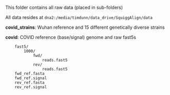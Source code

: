 This folder contains all raw data (placed in sub-folders)

All data resides at `dna2:/media/timdunn/data_drive/SquiggAlign/data`

**covid\_strains**: Wuhan reference and 15 different genetically diverse strains

**covid**: COVID reference (base/signal) genome and raw fast5s
```
    fast5/
        1000/
            fwd/
                reads.fast5
            rev/
                reads.fast5
    fwd_ref.fasta
    fwd_ref.signal
    rev_ref.fasta
    rev_ref.signal
```
